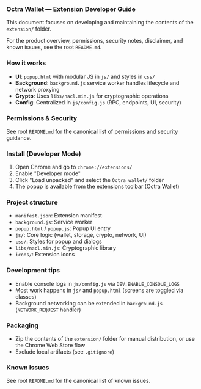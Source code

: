 ### Octra Wallet — Extension Developer Guide

This document focuses on developing and maintaining the contents of the `extension/` folder.

For the product overview, permissions, security notes, disclaimer, and known issues, see the root `README.md`.

### How it works
- **UI**: `popup.html` with modular JS in `js/` and styles in `css/`
- **Background**: `background.js` service worker handles lifecycle and network proxying
- **Crypto**: Uses `libs/nacl.min.js` for cryptographic operations
- **Config**: Centralized in `js/config.js` (RPC, endpoints, UI, security)

### Permissions & Security
See root `README.md` for the canonical list of permissions and security guidance.

### Install (Developer Mode)
1. Open Chrome and go to `chrome://extensions/`
2. Enable "Developer mode"
3. Click "Load unpacked" and select the `Octra_wallet/` folder
4. The popup is available from the extensions toolbar (Octra Wallet)

### Project structure
- `manifest.json`: Extension manifest
- `background.js`: Service worker
- `popup.html` / `popup.js`: Popup UI entry
- `js/`: Core logic (wallet, storage, crypto, network, UI)
- `css/`: Styles for popup and dialogs
- `libs/nacl.min.js`: Cryptographic library
- `icons/`: Extension icons

### Development tips
- Enable console logs in `js/config.js` via `DEV.ENABLE_CONSOLE_LOGS`
- Most work happens in `js/` and `popup.html` (screens are toggled via classes)
- Background networking can be extended in `background.js` (`NETWORK_REQUEST` handler)

### Packaging
- Zip the contents of the `extension/` folder for manual distribution, or use the Chrome Web Store flow
- Exclude local artifacts (see `.gitignore`)

### Known issues
See root `README.md` for the canonical list of known issues.
